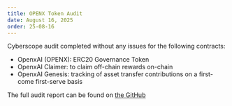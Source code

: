 ```yaml
---
title: OPENX Token Audit
date: August 16, 2025
order: 25-08-16
---
```


Cyberscope audit completed without any issues for the following contracts:

- OpenxAI (OPENX): ERC20 Governance Token
- OpenxAI Claimer: to claim off-chain rewards on-chain
- OpenxAI Genesis: tracking of asset transfer contributions on a first-come first-serve basis

The full audit report can be found on [the GitHub](https://github.com/OpenxAI-Network/openxai-token/blob/main/audit/Cyberscope.pdf)
